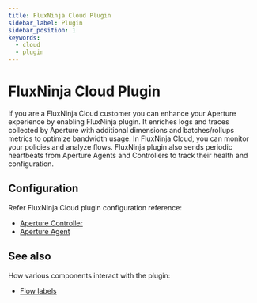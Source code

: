 ```yaml
---
title: FluxNinja Cloud Plugin
sidebar_label: Plugin
sidebar_position: 1
keywords:
  - cloud
  - plugin
---
```


# FluxNinja Cloud Plugin

If you are a FluxNinja Cloud customer you can enhance your Aperture experience
by enabling FluxNinja plugin. It enriches logs and traces collected by Aperture with additional dimensions and batches/rollups metrics to optimize bandwidth usage. In FluxNinja Cloud, you can monitor your policies and analyze flows. FluxNinja plugin also sends periodic heartbeats from Aperture Agents and Controllers to track their health and configuration.

## Configuration

Refer FluxNinja Cloud plugin configuration reference:

- [Aperture Controller](/reference/configuration/controller.md/#flux-ninja-plugin)
- [Aperture Agent](/reference/configuration/agent.md#flux-ninja-plugin)

## See also

How various components interact with the plugin:

- [Flow labels](/concepts/flow-control/flow-label.md#plugin)